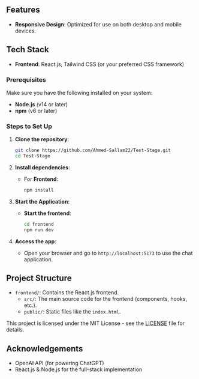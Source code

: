 ## Features

- **Responsive Design**: Optimized for use on both desktop and mobile devices.
  
## Tech Stack
- **Frontend**: React.js, Tailwind CSS (or your preferred CSS framework)


### Prerequisites
Make sure you have the following installed on your system:
- **Node.js** (v14 or later)
- **npm** (v6 or later)

### Steps to Set Up

1. **Clone the repository**:
    ```bash
    git clone https://github.com/Ahmed-Sallam22/Test-Stage.git
    cd Test-Stage
    ```

2. **Install dependencies**:

    - For **Frontend**:
      ```bash
      npm install
      ```


4. **Start the Application**:

    - **Start the frontend**:
      ```bash
      cd frontend
      npm run dev
      ```

5. **Access the app**:
   - Open your browser and go to `http://localhost:5173` to use the chat application.


## Project Structure

- `frontend/`: Contains the React.js frontend.
    - `src/`: The main source code for the frontend (components, hooks, etc.).
    - `public/`: Static files like the `index.html`.
  



This project is licensed under the MIT License - see the [LICENSE](LICENSE) file for details.

## Acknowledgements

- OpenAI API (for powering ChatGPT)
- React.js & Node.js for the full-stack implementation
